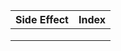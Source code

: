 | Side Effect | Index |
| ----------- | ----- |
|             |       |
|             |       |
|             |       |